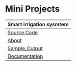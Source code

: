 # Mini Projects

| **Smart irrigation sysmtem** |
|:----------|
|[Source Code](https://github.com/SKsaikiran/MiniProjects/blob/d0561ef2838ce66c74938710447f96ae0fc5fa11/Smart_irrigation/Smart_irrigation.ino)|
| [About](https://github.com/SKsaikiran/MiniProjects/blob/d0561ef2838ce66c74938710447f96ae0fc5fa11/Smart_irrigation/About.md)|
| [Sample_Output](https://drive.google.com/file/d/1OKgF6gzEeOSh6lUqWjvQHuqeTKzw8Mib/view?usp=share_link)|
| [Documentation]()|
